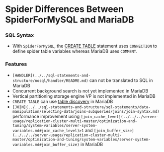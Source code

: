 
# Spider Differences Between SpiderForMySQL and MariaDB


### SQL Syntax


* With `SpiderForMySQL`, the [CREATE TABLE](../../sql-statements-and-structure/sql-statements/data-definition/create/create-table.md) statement uses `CONNECTION` to define spider table variables whereas MariaDB uses `COMMENT`.


### Features


* `[HANDLER](../../sql-statements-and-structure/nosql/handler/README.md)` can not be translated to SQL in MariaDB
* Concurrent background search is not yet implemented in MariaDB
* Vertical partitioning storage engine VP is not implemented in MariaDB
* `CREATE TABLE` can use [table discovery](../storage-engines-storage-engine-development/table-discovery.md) in MariaDB
* `[JOIN](../../sql-statements-and-structure/sql-statements/data-manipulation/selecting-data/joins-subqueries/joins/join-syntax.md)` performance improvement using `[join_cache_level](../../../server-usage/replication-cluster-multi-master/optimization-and-tuning/system-variables/server-system-variables.md#join_cache_level)>1` and `[join_buffer_size](../../../server-usage/replication-cluster-multi-master/optimization-and-tuning/system-variables/server-system-variables.md#join_buffer_size)` in MariaDB

